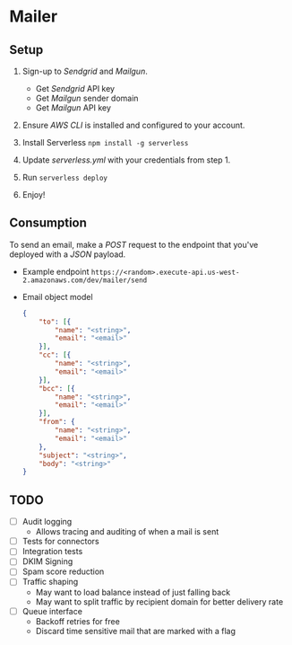 # Mailer

## Setup

1. Sign-up to _Sendgrid_ and _Mailgun_.
    - Get _Sendgrid_ API key
    - Get _Mailgun_ sender domain
    - Get _Mailgun_ API key

2. Ensure _AWS CLI_ is installed and configured to your account.

3. Install Serverless `npm install -g serverless`

4. Update _serverless.yml_ with your credentials from step 1.

5. Run `serverless deploy`

6. Enjoy!

## Consumption

To send an email, make a _POST_ request to the endpoint that you've deployed
with a _JSON_ payload.

- Example endpoint
`https://<random>.execute-api.us-west-2.amazonaws.com/dev/mailer/send`

- Email object model
    ```json
    {
        "to": [{
            "name": "<string>",
            "email": "<email>"
        }],
        "cc": [{
            "name": "<string>",
            "email": "<email>"
        }],
        "bcc": [{
            "name": "<string>",
            "email": "<email>"
        }],
        "from": {
            "name": "<string>",
            "email": "<email>"
        },
        "subject": "<string>",
        "body": "<string>"
    }
    ```

## TODO
- [ ] Audit logging
    - Allows tracing and auditing of when a mail is sent
- [ ] Tests for connectors
- [ ] Integration tests
- [ ] DKIM Signing
- [ ] Spam score reduction
- [ ] Traffic shaping
    - May want to load balance instead of just falling back
    - May want to split traffic by recipient domain for better delivery rate
- [ ] Queue interface
    - Backoff retries for free
    - Discard time sensitive mail that are marked with a flag
